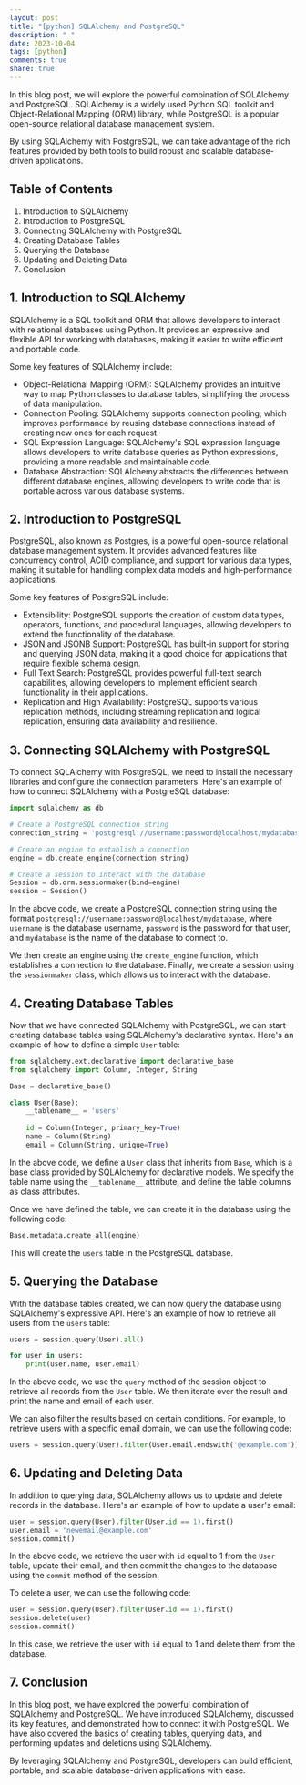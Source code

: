 ```yaml
---
layout: post
title: "[python] SQLAlchemy and PostgreSQL"
description: " "
date: 2023-10-04
tags: [python]
comments: true
share: true
---
```


In this blog post, we will explore the powerful combination of SQLAlchemy and PostgreSQL. SQLAlchemy is a widely used Python SQL toolkit and Object-Relational Mapping (ORM) library, while PostgreSQL is a popular open-source relational database management system.

By using SQLAlchemy with PostgreSQL, we can take advantage of the rich features provided by both tools to build robust and scalable database-driven applications.

## Table of Contents
1. Introduction to SQLAlchemy
2. Introduction to PostgreSQL
3. Connecting SQLAlchemy with PostgreSQL
4. Creating Database Tables
5. Querying the Database
6. Updating and Deleting Data
7. Conclusion

## 1. Introduction to SQLAlchemy

SQLAlchemy is a SQL toolkit and ORM that allows developers to interact with relational databases using Python. It provides an expressive and flexible API for working with databases, making it easier to write efficient and portable code.

Some key features of SQLAlchemy include:

- Object-Relational Mapping (ORM): SQLAlchemy provides an intuitive way to map Python classes to database tables, simplifying the process of data manipulation.
- Connection Pooling: SQLAlchemy supports connection pooling, which improves performance by reusing database connections instead of creating new ones for each request.
- SQL Expression Language: SQLAlchemy's SQL expression language allows developers to write database queries as Python expressions, providing a more readable and maintainable code.
- Database Abstraction: SQLAlchemy abstracts the differences between different database engines, allowing developers to write code that is portable across various database systems.

## 2. Introduction to PostgreSQL

PostgreSQL, also known as Postgres, is a powerful open-source relational database management system. It provides advanced features like concurrency control, ACID compliance, and support for various data types, making it suitable for handling complex data models and high-performance applications.

Some key features of PostgreSQL include:

- Extensibility: PostgreSQL supports the creation of custom data types, operators, functions, and procedural languages, allowing developers to extend the functionality of the database.
- JSON and JSONB Support: PostgreSQL has built-in support for storing and querying JSON data, making it a good choice for applications that require flexible schema design.
- Full Text Search: PostgreSQL provides powerful full-text search capabilities, allowing developers to implement efficient search functionality in their applications.
- Replication and High Availability: PostgreSQL supports various replication methods, including streaming replication and logical replication, ensuring data availability and resilience.

## 3. Connecting SQLAlchemy with PostgreSQL

To connect SQLAlchemy with PostgreSQL, we need to install the necessary libraries and configure the connection parameters. Here's an example of how to connect SQLAlchemy with a PostgreSQL database:

```python
import sqlalchemy as db

# Create a PostgreSQL connection string
connection_string = 'postgresql://username:password@localhost/mydatabase'

# Create an engine to establish a connection
engine = db.create_engine(connection_string)

# Create a session to interact with the database
Session = db.orm.sessionmaker(bind=engine)
session = Session()
```

In the above code, we create a PostgreSQL connection string using the format `postgresql://username:password@localhost/mydatabase`, where `username` is the database username, `password` is the password for that user, and `mydatabase` is the name of the database to connect to.

We then create an engine using the `create_engine` function, which establishes a connection to the database. Finally, we create a session using the `sessionmaker` class, which allows us to interact with the database.

## 4. Creating Database Tables

Now that we have connected SQLAlchemy with PostgreSQL, we can start creating database tables using SQLAlchemy's declarative syntax. Here's an example of how to define a simple `User` table:

```python
from sqlalchemy.ext.declarative import declarative_base
from sqlalchemy import Column, Integer, String

Base = declarative_base()

class User(Base):
    __tablename__ = 'users'
    
    id = Column(Integer, primary_key=True)
    name = Column(String)
    email = Column(String, unique=True)
```

In the above code, we define a `User` class that inherits from `Base`, which is a base class provided by SQLAlchemy for declarative models. We specify the table name using the `__tablename__` attribute, and define the table columns as class attributes.

Once we have defined the table, we can create it in the database using the following code:

```python
Base.metadata.create_all(engine)
```

This will create the `users` table in the PostgreSQL database.

## 5. Querying the Database

With the database tables created, we can now query the database using SQLAlchemy's expressive API. Here's an example of how to retrieve all users from the `users` table:

```python
users = session.query(User).all()

for user in users:
    print(user.name, user.email)
```

In the above code, we use the `query` method of the session object to retrieve all records from the `User` table. We then iterate over the result and print the name and email of each user.

We can also filter the results based on certain conditions. For example, to retrieve users with a specific email domain, we can use the following code:

```python
users = session.query(User).filter(User.email.endswith('@example.com')).all()
```

## 6. Updating and Deleting Data

In addition to querying data, SQLAlchemy allows us to update and delete records in the database. Here's an example of how to update a user's email:

```python
user = session.query(User).filter(User.id == 1).first()
user.email = 'newemail@example.com'
session.commit()
```

In the above code, we retrieve the user with `id` equal to 1 from the `User` table, update their email, and then commit the changes to the database using the `commit` method of the session.

To delete a user, we can use the following code:

```python
user = session.query(User).filter(User.id == 1).first()
session.delete(user)
session.commit()
```

In this case, we retrieve the user with `id` equal to 1 and delete them from the database.

## 7. Conclusion

In this blog post, we have explored the powerful combination of SQLAlchemy and PostgreSQL. We have introduced SQLAlchemy, discussed its key features, and demonstrated how to connect it with PostgreSQL. We have also covered the basics of creating tables, querying data, and performing updates and deletions using SQLAlchemy.

By leveraging SQLAlchemy and PostgreSQL, developers can build efficient, portable, and scalable database-driven applications with ease.